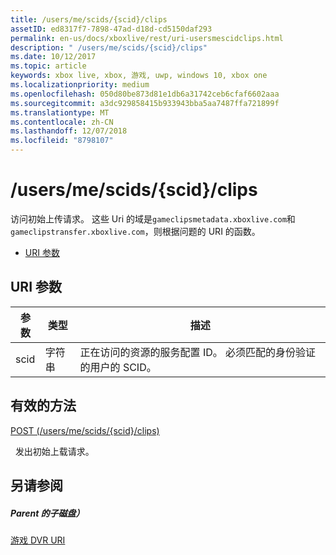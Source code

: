 ```yaml
---
title: /users/me/scids/{scid}/clips
assetID: ed8317f7-7898-47ad-d18d-cd5150daf293
permalink: en-us/docs/xboxlive/rest/uri-usersmescidclips.html
description: " /users/me/scids/{scid}/clips"
ms.date: 10/12/2017
ms.topic: article
keywords: xbox live, xbox, 游戏, uwp, windows 10, xbox one
ms.localizationpriority: medium
ms.openlocfilehash: 050d80be873d81e1db6a31742ceb6cfaf6602aaa
ms.sourcegitcommit: a3dc929858415b933943bba5aa7487ffa721899f
ms.translationtype: MT
ms.contentlocale: zh-CN
ms.lasthandoff: 12/07/2018
ms.locfileid: "8798107"
---
```

# <a name="usersmescidsscidclips"></a>/users/me/scids/{scid}/clips
访问初始上传请求。 这些 Uri 的域是`gameclipsmetadata.xboxlive.com`和`gameclipstransfer.xboxlive.com`，则根据问题的 URI 的函数。
 
  * [URI 参数](#ID4EX)
 
<a id="ID4EX"></a>

 
## <a name="uri-parameters"></a>URI 参数
 
| 参数| 类型| 描述| 
| --- | --- | --- | 
| scid| 字符串| 正在访问的资源的服务配置 ID。 必须匹配的身份验证的用户的 SCID。| 
  
<a id="ID4ETB"></a>

 
## <a name="valid-methods"></a>有效的方法

[POST (/users/me/scids/{scid}/clips)](uri-usersmescidclipspost.md)

&nbsp;&nbsp;发出初始上载请求。
 
<a id="ID4E4B"></a>

 
## <a name="see-also"></a>另请参阅
 
<a id="ID4E6B"></a>

 
##### <a name="parent"></a>Parent 的子磁盘） 

[游戏 DVR URI](atoc-reference-dvr.md)

   